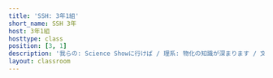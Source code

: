 ```yaml
---
title: 'SSH: 3年1組'
short_name: SSH 3年
host: 3年1組
hosttype: class
position: [3, 1]
description: '我らの: Science Showに行けば / 理系: 物化の知識が深まります / 文系: 古典で優位に立てます / 体育会系: 筋肉でゴリゴリになれます'
layout: classroom
---
```

